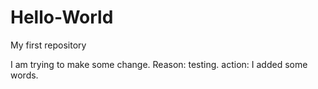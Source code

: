 # Hello-World
My first repository

I am trying to make some change.
Reason: testing. action: I added some words.
